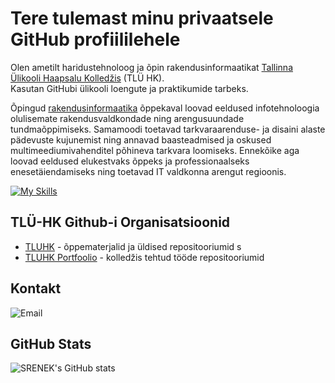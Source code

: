 # Tere tulemast minu privaatsele GitHub profiililehele  

Olen ametilt haridustehnoloog ja õpin rakendusinformaatikat [Tallinna Ülikooli Haapsalu Kolledžis](https://www.tlu.ee/haapsalu) (TLÜ HK).  
Kasutan GitHubi ülikooli loengute ja praktikumide tarbeks.  

Õpingud [rakendusinformaatika](https://www.tlu.ee/haapsalu/rakendusinformaatika) õppekaval loovad eeldused infotehnoloogia olulisemate rakendusvaldkondade ning arengusuundade tundmaõppimiseks. Samamoodi toetavad tarkvaraarenduse- ja disaini alaste pädevuste kujunemist ning annavad baasteadmised ja oskused multimeediumi­vahenditel põhineva tarkvara loomiseks. Ennekõike aga loovad eeldused elukestvaks õppeks ja professionaalseks enesetäiendamiseks ning toetavad IT valdkonna arengut regioonis.  

[![My Skills](https://skillicons.dev/icons?i=html,css,vscode,git,github,markdown,python,js,nodejs,npm,mysql,figma,discord)](https://skillicons.dev)

## TLÜ-HK Github-i Organisatsioonid  

- [TLUHK](https://github.com/tluhk) - õppematerjalid ja üldised repositooriumid  s
- [TLUHK Portfoolio](https://github.com/TLUHK-portfolio) - kolledžis tehtud tööde repositooriumid  

## Kontakt  

![Email](https://img.shields.io/badge/Email-srenek_[at]_tlu.ee-0078D4?style=flat&logo=gmail&logoColor=white)

## GitHub Stats
![SRENEK's GitHub stats](https://github-readme-stats.vercel.app/api?username=sRenek&show_icons=true&theme=radical)

<!-- [!IMPORTANT], [!TIP], [!CAUTION], [!WARNING], [!NOTE] -->
